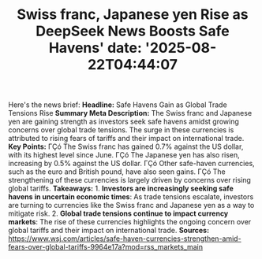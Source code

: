 ﻿---
title: "Swiss franc, Japanese yen Rise as DeepSeek News Boosts Safe Havens'
date: '2025-08-22T04:44:07"
category: "Markets"
summary: ""
slug: "swiss franc japanese yen rise as deepseek news boosts safe h"
source_urls:
  - "https://www.wsj.com/articles/safe-haven-currencies-strengthen-amid-fears-over-global-tariffs-9964e17a?mod=rss_markets_main"
seo:
  title: "Swiss franc, Japanese yen Rise as DeepSeek News Boosts Safe Havens | Hash n Hedge'
  description: '"
  keywords: ["news", "markets", "brief"]
---
Here's the news brief:  **Headline:** Safe Havens Gain as Global Trade Tensions Rise  **Summary Meta Description:** The Swiss franc and Japanese yen are gaining strength as investors seek safe havens amidst growing concerns over global trade tensions. The surge in these currencies is attributed to rising fears of tariffs and their impact on international trade.  **Key Points:**  ΓÇó The Swiss franc has gained 0.7% against the US dollar, with its highest level since June. ΓÇó The Japanese yen has also risen, increasing by 0.5% against the US dollar. ΓÇó Other safe-haven currencies, such as the euro and British pound, have also seen gains. ΓÇó The strengthening of these currencies is largely driven by concerns over rising global tariffs.  **Takeaways:**  1. **Investors are increasingly seeking safe havens in uncertain economic times**: As trade tensions escalate, investors are turning to currencies like the Swiss franc and Japanese yen as a way to mitigate risk. 2. **Global trade tensions continue to impact currency markets**: The rise of these currencies highlights the ongoing concern over global tariffs and their impact on international trade.  **Sources:** https://www.wsj.com/articles/safe-haven-currencies-strengthen-amid-fears-over-global-tariffs-9964e17a?mod=rss_markets_main 
